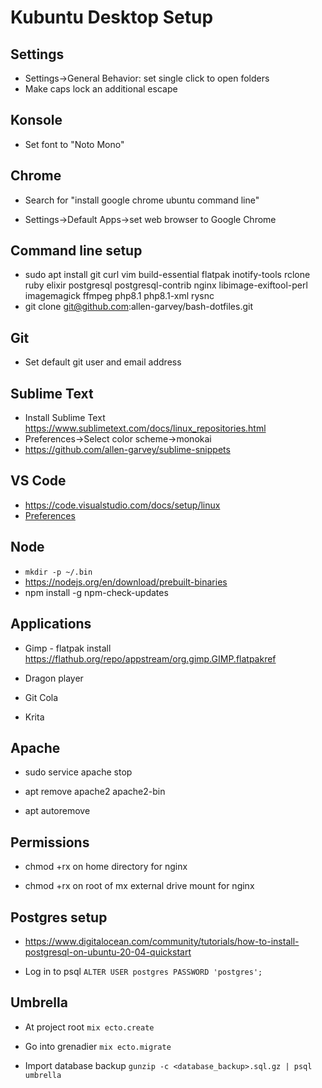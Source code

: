 # Kubuntu Desktop Setup

## Settings

* Settings->General Behavior: set single click to open folders
* Make caps lock an additional escape

## Konsole

* Set font to "Noto Mono"

## Chrome

* Search for "install google chrome ubuntu command line"

* Settings->Default Apps->set web browser to Google Chrome

## Command line setup

* sudo apt install git curl vim build-essential flatpak inotify-tools rclone ruby elixir postgresql postgresql-contrib nginx libimage-exiftool-perl imagemagick ffmpeg php8.1 php8.1-xml rysnc
* git clone git@github.com:allen-garvey/bash-dotfiles.git

## Git

* Set default git user and email address

## Sublime Text

* Install Sublime Text https://www.sublimetext.com/docs/linux_repositories.html
* Preferences->Select color scheme->monokai
* https://github.com/allen-garvey/sublime-snippets

## VS Code

* https://code.visualstudio.com/docs/setup/linux
* [Preferences](https://github.com/allen-garvey/vscode-preferences)

## Node

* `mkdir -p ~/.bin`
* https://nodejs.org/en/download/prebuilt-binaries
* npm install -g npm-check-updates

## Applications

* Gimp - flatpak install https://flathub.org/repo/appstream/org.gimp.GIMP.flatpakref

* Dragon player

* Git Cola

* Krita

## Apache

* sudo service apache stop

* apt remove apache2 apache2-bin

* apt autoremove

## Permissions

* chmod +rx on home directory for nginx

* chmod +rx on root of mx external drive mount for nginx

## Postgres setup

* https://www.digitalocean.com/community/tutorials/how-to-install-postgresql-on-ubuntu-20-04-quickstart

* Log in to psql `ALTER USER postgres PASSWORD 'postgres';`

## Umbrella

* At project root `mix ecto.create`

* Go into grenadier `mix ecto.migrate` 

* Import database backup `gunzip -c <database_backup>.sql.gz | psql umbrella`



